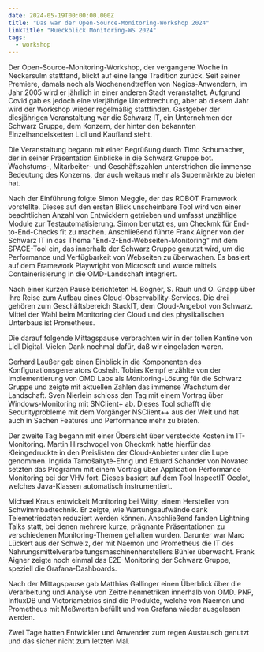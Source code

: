 ```yaml
---
date: 2024-05-19T00:00:00.000Z
title: "Das war der Open-Source-Monitoring-Workshop 2024"
linkTitle: "Rueckblick Monitoring-WS 2024"
tags:
  - workshop
---
```

Der Open-Source-Monitoring-Workshop, der vergangene Woche in Neckarsulm stattfand, blickt auf eine lange Tradition zurück. Seit seiner Premiere, damals noch als Wochenendtreffen von Nagios-Anwendern, im Jahr 2005 wird er jährlich in einer anderen Stadt veranstaltet. Aufgrund Covid gab es jedoch eine vierjährige Unterbrechung, aber ab diesem Jahr wird der Workshop wieder regelmäßig stattfinden. Gastgeber der diesjährigen Veranstaltung war die Schwarz IT, ein Unternehmen der Schwarz Gruppe, dem Konzern, der hinter den bekannten Einzelhandelsketten Lidl und Kaufland steht.

Die Veranstaltung begann mit einer Begrüßung durch Timo Schumacher, der in seiner Präsentation Einblicke in die Schwarz Gruppe bot. Wachstums-, Mitarbeiter- und Geschäftszahlen unterstrichen die immense Bedeutung des Konzerns, der auch weitaus mehr als Supermärkte zu bieten hat.

Nach der Einführung folgte Simon Meggle, der das ROBOT Framework vorstellte. Dieses auf den ersten Blick unscheinbare Tool wird von einer beachtlichen Anzahl von Entwicklern getrieben und umfasst unzählige Module zur Testautomatisierung. Simon benutzt es, um Checkmk für End-to-End-Checks fit zu machen. Anschließend führte Frank Aigner von der Schwarz IT in das Thema "End-2-End-Webseiten-Monitoring" mit dem SPACE-Tool ein, das innerhalb der Schwarz Gruppe genutzt wird, um die Performance und Verfügbarkeit von Webseiten zu überwachen. Es basiert auf dem Framework Playwright von Microsoft und wurde mittels Containerisierung in die OMD-Landschaft integriert.

Nach einer kurzen Pause berichteten H. Bogner, S. Rauh und O. Gnapp über ihre Reise zum Aufbau eines Cloud-Observability-Services. Die drei gehören zum Geschäftsbereich StackIT, dem Cloud-Angebot von Schwarz. Mittel der Wahl beim Monitoring der Cloud und des physikalischen Unterbaus ist Prometheus.

Die darauf folgende Mittagspause verbrachten wir in der tollen Kantine von Lidl Digital. Vielen Dank nochmal dafür, daß wir eingeladen waren.

Gerhard Laußer gab einen Einblick in die Komponenten des Konfigurationsgenerators Coshsh. Tobias Kempf erzählte von der Implementierung von OMD Labs als Monitoring-Lösung für die Schwarz Gruppe und zeigte mit aktuellen Zahlen das immense Wachstum der Landschaft. Sven Nierlein schloss den Tag mit einem Vortrag über Windows-Monitoring mit SNClient+ ab. Dieses Tool schafft die Securityprobleme mit dem Vorgänger NSClient++ aus der Welt und hat auch in Sachen Features und Performance mehr zu bieten.

Der zweite Tag begann mit einer Übersicht über versteckte Kosten im IT-Monitoring. Martin Hirschvogel von Checkmk hatte hierfür das Kleingedruckte in den Preislisten der Cloud-Anbieter unter die Lupe genommen. Ingrida Tamošaitytė-Ehrig und Eduard Schander von Novatec setzten das Programm mit einem Vortrag über Application Performance Monitoring bei der VHV fort. Dieses basiert auf dem Tool InspectIT Ocelot, welches Java-Klassen automatisch instrumentiert.

Michael Kraus entwickelt Monitoring bei Witty, einem Hersteller von Schwimmbadtechnik. Er zeigte, wie Wartungsaufwände dank Telemetriedaten reduziert werden können. Anschließend fanden Lightning Talks statt, bei denen mehrere kurze, prägnante Präsentationen zu verschiedenen Monitoring-Themen gehalten wurden. Darunter war Marc Lückert aus der Schweiz, der mit Naemon und Prometheus die IT des Nahrungsmittelverarbeitungsmaschinenherstellers Bühler überwacht. Frank Aigner zeigte noch einmal das E2E-Monitoring der Schwarz Gruppe, speziell die Grafana-Dashboards.

Nach der Mittagspause gab Matthias Gallinger einen Überblick über die Verarbeitung und Analyse von Zeitreihenmetriken innerhalb von OMD. PNP, InfluxDB und Victoriametrics sind die Produkte, welche von Naemon und Prometheus mit Meßwerten befüllt und von Grafana wieder ausgelesen werden.

Zwei Tage hatten Entwickler und Anwender zum regen Austausch genutzt und das sicher nicht zum letzten Mal.


